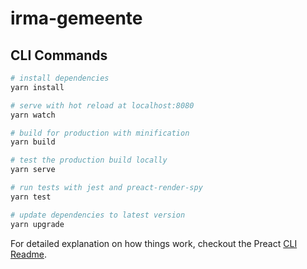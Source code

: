 # irma-gemeente

## CLI Commands

``` bash
# install dependencies
yarn install

# serve with hot reload at localhost:8080
yarn watch

# build for production with minification
yarn build

# test the production build locally
yarn serve

# run tests with jest and preact-render-spy 
yarn test

# update dependencies to latest version
yarn upgrade
```

For detailed explanation on how things work, checkout the Preact [CLI Readme](https://github.com/developit/preact-cli/blob/master/README.md).
